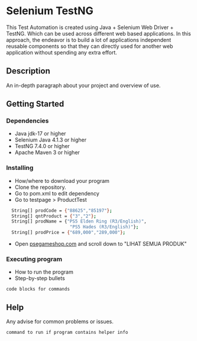 # Selenium TestNG

This Test Automation is created using Java + Selenium Web Driver + TestNG. Which can be used across different web based applications. 
In this approach, the endeavor is to build a lot of applications independent reusable components so that they can directly used for 
another web application without spending any extra effort.

## Description

An in-depth paragraph about your project and overview of use.

## Getting Started

### Dependencies

* Java jdk-17 or higher
* Selenium Java 4.1.3 or higher
* TestNG 7.4.0 or higher
* Apache Maven 3 or higher

### Installing

* How/where to download your program
* Clone the repository.
* Go to pom.xml to edit dependency
* Go to testpage > ProductTest 
```bash
  String[] prodCode = {"88625","85197"};
  String[] qntProduct = {"3","2"};
  String[] prodName = {"PS5 Elden Ring (R3/English)",
                        "PS5 Hades (R3/English)"};
  String[] prodPrice = {"689,000","289,000"};
```
* Open [psegameshop.com](https://www.psegameshop.com/) and scroll down to "LIHAT SEMUA PRODUK"

### Executing program

* How to run the program
* Step-by-step bullets
```
code blocks for commands
```
## Help

Any advise for common problems or issues.
```
command to run if program contains helper info
```
